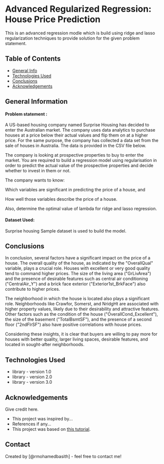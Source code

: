 # Advanced Regularized Regression: House Price Prediction 

This is an advanced regression modle which is build using ridge and lasso regularization techniques to provide solution for the given problem statement.




## Table of Contents
* [General Info](#general-information)
* [Technologies Used](#technologies-used)
* [Conclusions](#conclusions)
* [Acknowledgements](#acknowledgements)





## General Information


#### Problem statement :
A US-based housing company named Surprise Housing has decided to enter the Australian market. The company uses data analytics to purchase houses at a price below their actual values and flip them on at a higher price. For the same purpose, the company has collected a data set from the sale of houses in Australia. The data is provided in the CSV file below.

The company is looking at prospective properties to buy to enter the market. You are required to build a regression model using regularisation in order to predict the actual value of the prospective properties and decide whether to invest in them or not.

The company wants to know:

Which variables are significant in predicting the price of a house, and

How well those variables describe the price of a house.

Also, determine the optimal value of lambda for ridge and lasso regression.

#### Dataset Used: 

Surprise housing Sample dataset is used to build the model.

## Conclusions

In conclusion, several factors have a significant impact on the price of a house. The overall quality of the house, as indicated by the "OverallQual" variable, plays a crucial role. Houses with excellent or very good quality tend to command higher prices. The size of the living area ("GrLivArea") and the presence of desirable features such as central air conditioning ("CentralAir_Y") and a brick face exterior ("Exterior1st_BrkFace") also contribute to higher prices.

The neighborhood in which the house is located also plays a significant role. Neighborhoods like Crawfor, Somerst, and NridgHt are associated with higher property values, likely due to their desirability and attractive features. Other factors such as the condition of the house ("OverallCond_Excellent"), the size of the basement ("TotalBsmtSF"), and the presence of a second floor ("2ndFlrSF") also have positive correlations with house prices.

Considering these insights, it is clear that buyers are willing to pay more for houses with better quality, larger living spaces, desirable features, and located in sought-after neighborhoods.

<!-- You don't have to answer all the questions - just the ones relevant to your project. -->


## Technologies Used
- library - version 1.0
- library - version 2.0
- library - version 3.0

<!-- As the libraries versions keep on changing, it is recommended to mention the version of library used in this project -->

## Acknowledgements
Give credit here.
- This project was inspired by...
- References if any...
- This project was based on [this tutorial](https://www.example.com).


## Contact
Created by [@rmohamedbasith] - feel free to contact me!


<!-- Optional -->
<!-- ## License -->
<!-- This project is open source and available under the [... License](). -->

<!-- You don't have to include all sections - just the one's relevant to your project -->